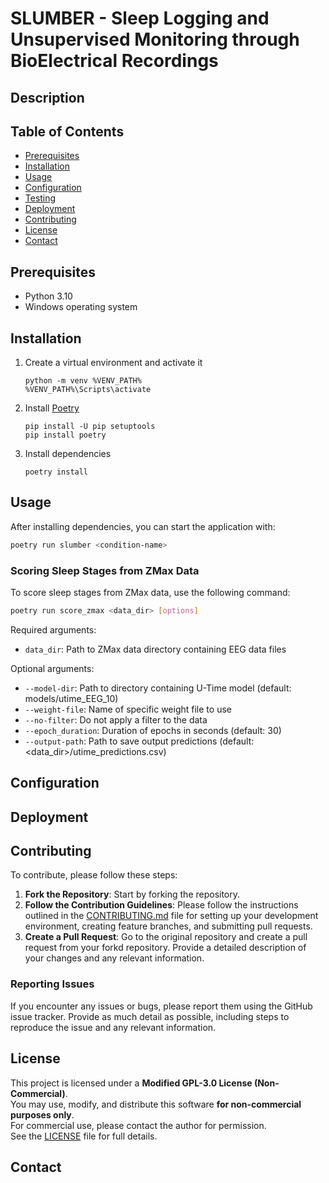 # SLUMBER - Sleep Logging and Unsupervised Monitoring through BioElectrical Recordings

## Description

<!--
Provide a concise description of your project here.
Describe what it does, the problem it solves, and why it’s useful.
-->

## Table of Contents

- [Prerequisites](#prerequisites)
- [Installation](#installation)
- [Usage](#usage)
- [Configuration](#configuration)
- [Testing](#testing)
- [Deployment](#deployment)
- [Contributing](#contributing)
- [License](#license)
- [Contact](#contact)

## Prerequisites

- Python 3.10
- Windows operating system

## Installation

1. Create a virtual environment and activate it

   ```
   python -m venv %VENV_PATH%
   %VENV_PATH%\Scripts\activate
   ```

4. Install [Poetry](https://python-poetry.org/docs/#installing-manually)
   ```
   pip install -U pip setuptools
   pip install poetry
   ```

5. Install dependencies
   ```
   poetry install
   ```

## Usage

After installing dependencies, you can start the application with:

```bash
poetry run slumber <condition-name>
```

### Scoring Sleep Stages from ZMax Data

To score sleep stages from ZMax data, use the following command:

```bash
poetry run score_zmax <data_dir> [options]
```

Required arguments:
- `data_dir`: Path to ZMax data directory containing EEG data files

Optional arguments:
- `--model-dir`: Path to directory containing U-Time model (default: models/utime_EEG_10)
- `--weight-file`: Name of specific weight file to use
- `--no-filter`: Do not apply a filter to the data
- `--epoch_duration`: Duration of epochs in seconds (default: 30)
- `--output-path`: Path to save output predictions (default: <data_dir>/utime_predictions.csv)


## Configuration

<!--
Detail any configuration options, environment variables, or settings that need to be set up.
-->

## Deployment

<!--
If applicable, describe the process for deploying the application to various environments (e.g., staging, production).
-->

## Contributing

To contribute, please follow these steps:

1. **Fork the Repository**: Start by forking the repository.
2. **Follow the Contribution Guidelines**: Please follow the instructions outlined in the [CONTRIBUTING.md](CONTRIBUTING.md) file for setting up your development environment, creating feature branches, and submitting pull requests.
3. **Create a Pull Request**: Go to the original repository and create a pull request from your forkd repository. Provide a detailed description of your changes and any relevant information.

### Reporting Issues

If you encounter any issues or bugs, please report them using the GitHub issue tracker. Provide as much detail as possible, including steps to reproduce the issue and any relevant information.

## License

This project is licensed under a **Modified GPL-3.0 License (Non-Commercial)**.  
You may use, modify, and distribute this software **for non-commercial purposes only**.  
For commercial use, please contact the author for permission.  
See the [LICENSE](./LICENSE) file for full details.

## Contact

<!--
Provide ways for others to reach out: email, Twitter handle, etc.
-->

